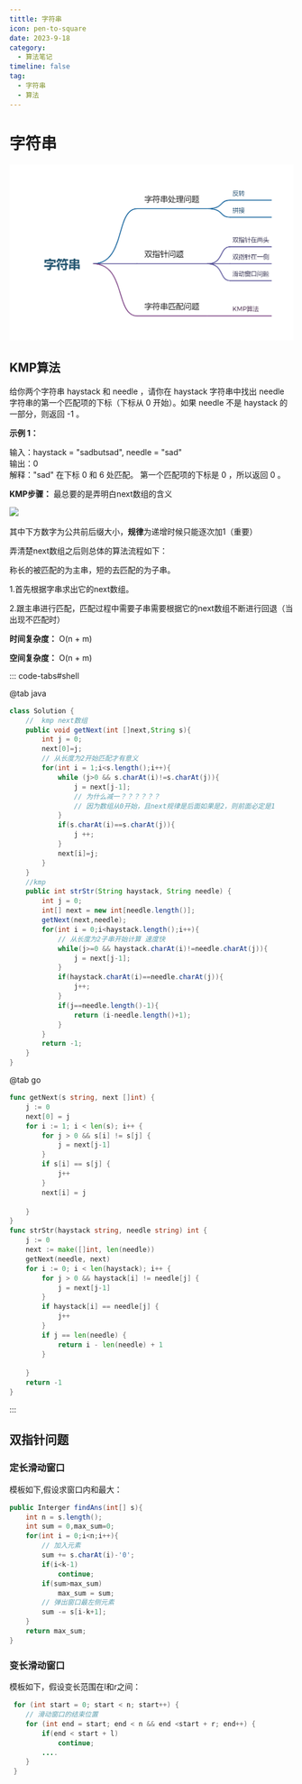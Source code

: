 ```yaml
---
tittle: 字符串
icon: pen-to-square
date: 2023-9-18
category:
  - 算法笔记
timeline: false 
tag:
  - 字符串
  - 算法
---
```

# 字符串
![字符串](字符串.png)
<!-- more -->

## KMP算法
给你两个字符串 haystack 和 needle ，请你在 haystack 字符串中找出 needle 字符串的第一个匹配项的下标（下标从 0 开始）。如果 needle 不是 haystack 的一部分，则返回  -1 。

**示例 1：**

输入：haystack = "sadbutsad", needle = "sad"  
输出：0  
解释："sad" 在下标 0 和 6 处匹配。
第一个匹配项的下标是 0 ，所以返回 0 。

**KMP步骤：**
最总要的是弄明白next数组的含义  

![](public\1.jpg)

其中下方数字为公共前后缀大小，**规律**为递增时候只能逐次加1（重要）

弄清楚next数组之后则总体的算法流程如下：

称长的被匹配的为主串，短的去匹配的为子串。

1.首先根据字串求出它的next数组。

2.跟主串进行匹配，匹配过程中需要子串需要根据它的next数组不断进行回退（当出现不匹配时）

**时间复杂度：** O(n + m)

**空间复杂度：** O(n + m)

::: code-tabs#shell

@tab java

```java
class Solution {
    //  kmp next数组
    public void getNext(int []next,String s){
        int j = 0;
        next[0]=j;
        // 从长度为2开始匹配才有意义
        for(int i = 1;i<s.length();i++){
            while (j>0 && s.charAt(i)!=s.charAt(j)){
                j = next[j-1];
                // 为什么减一？？？？？？
                // 因为数组从0开始，且next规律是后面如果是2，则前面必定是1				
            }
            if(s.charAt(i)==s.charAt(j)){
                j ++;
            }
            next[i]=j;
        }
    }
    //kmp
    public int strStr(String haystack, String needle) {
        int j = 0;
        int[] next = new int[needle.length()];
        getNext(next,needle);
        for(int i = 0;i<haystack.length();i++){
            // 从长度为2子串开始计算 速度快
            while(j>=0 && haystack.charAt(i)!=needle.charAt(j)){
                j = next[j-1];
            }
            if(haystack.charAt(i)==needle.charAt(j)){
                j++;
            }
            if(j==needle.length()-1){
                return (i-needle.length()+1);
            }
        }
        return -1;
    }
}
```

@tab go

```go
func getNext(s string, next []int) {
	j := 0
	next[0] = j
	for i := 1; i < len(s); i++ {
		for j > 0 && s[i] != s[j] {
			j = next[j-1]
		}
		if s[i] == s[j] {
			j++
		}
		next[i] = j

	}
}
func strStr(haystack string, needle string) int {
	j := 0
	next := make([]int, len(needle))
	getNext(needle, next)
	for i := 0; i < len(haystack); i++ {
		for j > 0 && haystack[i] != needle[j] {
			j = next[j-1]
		}
		if haystack[i] == needle[j] {
			j++
		}
		if j == len(needle) {
			return i - len(needle) + 1
		}

	}
	return -1
}
```
:::
## 双指针问题 
### 定长滑动窗口
模板如下,假设求窗口内和最大：  
```java
public Interger findAns(int[] s){
    int n = s.length();
    int sum = 0,max_sum=0;
    for(int i = 0;i<n;i++){
        // 加入元素
        sum += s.charAt(i)-'0';
        if(i<k-1)
            continue;
        if(sum>max_sum)
            max_sum = sum;
        // 弹出窗口最左侧元素
        sum -= s[i-k+1]; 
    }
    return max_sum;
}
```
### 变长滑动窗口 
模板如下，假设变长范围在l和r之间：
```java
 for (int start = 0; start < n; start++) {
    // 滑动窗口的结束位置
    for (int end = start; end < n && end <start + r; end++) {
        if(end < start + l)
            continue;
        ....
    }
 }
```
